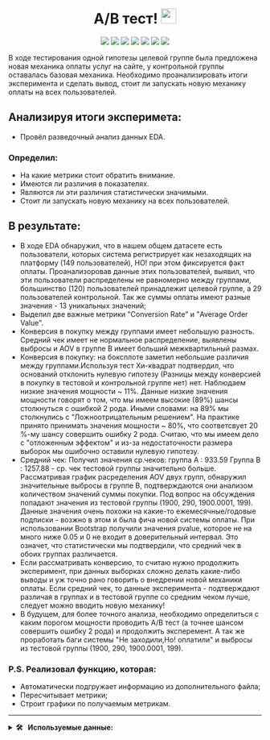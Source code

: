 <div align='center'>
<h1>
 A/B тест!
  <img src="https://media.giphy.com/media/hvRJCLFzcasrR4ia7z/giphy.gif" width="30px"/>
</h1>
</div>
<div align='center'>
   <img src="https://img.shields.io/badge/Python-%23AFEEEE?style=for-the-badge&logo=Python&logoColor=yellow"/>
   <img src="https://img.shields.io/badge/pandas-%23AFEEEE?style=for-the-badge&logo=pandas&logoColor=white"/>
   <img src="https://img.shields.io/badge/scipy-%23AFEEEE?style=for-the-badge&logo=scipy&logoColor=white"/>
   <img src="https://img.shields.io/badge/Seaborn-%23AFEEEE?style=for-the-badge&logo=Seaborn"/>
   <img src="https://img.shields.io/badge/matplotlib-%23AFEEEE?style=for-the-badge&logo=matplotlib&logoColor=white"/>
   <img src="https://img.shields.io/badge/numpy%20-%23AFEEEE?style=for-the-badge&logo=numpy%20&logoColor=white"/>
   <img src="https://img.shields.io/badge/pingouin-%23AFEEEE?style=for-the-badge&logo=pingouin&logoColor=white"/>
</div>

 

В ходе тестирования одной гипотезы целевой группе была предложена новая механика оплаты услуг на сайте, у контрольной группы оставалась базовая механика. Необходимо проанализировать итоги эксперимента и сделать вывод, стоит ли запускать новую механику оплаты на всех пользователей.

## Анализируя итоги эксперимета: 

   *   Провёл разведочный анализ данных EDA.
### Определил:
   *   На какие метрики стоит обратить внимание.
   *   Имеются ли различия в показателях.
   *   Являются ли эти различия статистически значимыми.
   *   Стоит ли запускать новую механику на всех пользователей.

## В результате:
   *   В ходе EDA обнаружил, что в нашем общем датасете есть пользователи, которых система регистрирует как незаходящих на платформу (149 пользователей), НО! при этом фиксируется факт оплаты. Проанализоровав данные этих пользователей, выявил, что эти пользователи распределены не равномерно между группами, большинство (120) пользователей принадлежит целевой группе, а 29 пользователей контрольной. Так же суммы оплаты имеют разные значения - 13 уникальных значений;
   *   Выделил две важные метрики "Conversion Rate" и "Average Order Value". 
   *   Конверсия в покупку между группами имеет небольшую разность. Средний чек имеет не нормальное распределение, выявлены выбросы и AOV в группе В имеет больший межквартильный размах.
   *   Конверсия в покупку: на боксплоте заметил небольшие различия между группами.Используя тест Хи-квадрат подтвердил, что оснований отклонить нулевую гипотезу (Разницы между конверсией в покупку в тестовой и контрольной группе нет) нет. Наблюдаем низкие значения мощности ~ 11%. Данные низкие значения мощности говорят о том, что мы имеем высокие (89%) шансы столкнуться с ошибкой 2 рода. Иными словами: на 89% мы столкнулись с "Ложноотрицательным решением". На практике принято принимать значения мощности ~ 80%, что соответсвует 20 %-му шансу совершить ошибку 2 рода. Считаю, что мы имеем дело с "отложенным эффектом" и из-за недостаточности размера выборок мы ошибочно оставили нулевую гипотезу.
   *   Средний чек: Получил значения ср.чеков: группа А : 933.59 Группа B : 1257.88 - ср. чек тестовой группы значительно больше. Рассматривая график расределения AOV двух групп, обнаружил значительные выбросы в группе В, подтверждаются они анализом количеством значений суммы покупки. Под вопрос на обсуждения попадают значения из тестовой группы (1900, 290, 1900.0001, 199). Данные значения очень похожи на какие-то ежемесячные/годовые подписки - возжно в этом и была фича новой системы оплаты. При использовании Вootstrap получили значения pvalue, которое не на много ниже 0.05 и 0 не входит в доверительный интервал. Это означет, что статистически мы подтвердили, что средний чек в обоих группах различается.
   * Если рассматривать конверсию, то считаю нужно продолжить эксперимент, при данных выборках сложно делать какие-либо выводы и уж точно рано говорить о внедрении новой механики оплаты. Если средний чек, то данные эксперимента - подтверждают различая в группах и в тестовой группе со средним чеком лучше, следует можно вводить новую механику! 
   * В будущем, для более точного анализа, необходимо определиться с каким порогом мощности проводить А/В тест (а точнее шансом совершить ошибку 2 рода) и продолжить эксперемент. А так же проработать баги системы "Не заходили,Но! оплатили" и выбросы из тестовой группы (1900, 290, 1900.0001, 199).



### P.S. Реализовал функцию, которая:

*   Автоматически подгружает информацию из дополнительного файла;
*   Пересчитывает метрики;
*   Строит графики по получаемым метрикам.

---

<details>
  <summary><b> 🛠 &nbsp;&nbsp;Используемые данные:&nbsp;</b></summary>
  <br/> 
   
*   groups.csv - файл с информацией о принадлежности пользователя к контрольной или экспериментальной группе (А – контроль, B – целевая группа)
   
*   groups_add.csv - дополнительный файл с пользователями, который прислали спустя 2 дня после передачи данных
  
*   active_studs.csv - файл с информацией о пользователях, которые зашли на платформу в дни проведения эксперимента.
  
*   checks.csv - файл с информацией об оплатах пользователей в дни проведения эксперимента.
  
</details>
